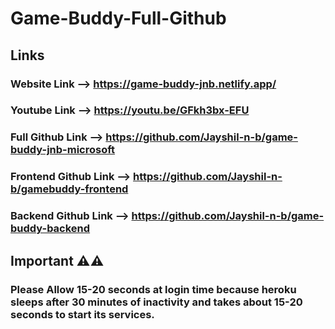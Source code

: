 # Game-Buddy-Full-Github

## Links

### Website Link --> https://game-buddy-jnb.netlify.app/
### Youtube Link --> https://youtu.be/GFkh3bx-EFU
### Full Github Link --> https://github.com/Jayshil-n-b/game-buddy-jnb-microsoft
### Frontend Github Link --> https://github.com/Jayshil-n-b/gamebuddy-frontend
### Backend Github Link --> https://github.com/Jayshil-n-b/game-buddy-backend

## Important ⚠️⚠️

### Please Allow 15-20 seconds at login time because heroku sleeps after 30 minutes of inactivity and takes about 15-20 seconds to start its services.
